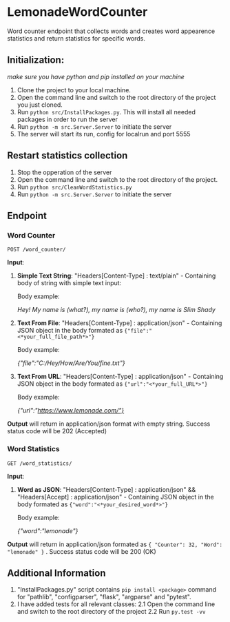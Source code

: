 # LemonadeWordCounter
Word counter endpoint that collects words and creates word appearence statistics and return statistics for specific words. 

## Initialization:
*make sure you have python and pip installed on your machine*
1. Clone the project to your local machine.
2. Open the command line and switch to the root directory of the project you just cloned.
3. Run  ```python src/InstallPackages.py```. This will install all needed packages in order to run the server
4. Run  ```python -m src.Server.Server``` to initiate the server
5. The server will start its run, config for localrun and port 5555

## Restart statistics collection
1. Stop the opperation of the server
2. Open the command line and switch to the root directory of the project.
3. Run ``` python src/CleanWordStatistics.py ```
4. Run  ```python -m src.Server.Server``` to initiate the server 

## Endpoint
### Word Counter

```POST /word_counter/```

**Input**:  
1.  **Simple Text String**: "Headers[Content-Type] : text/plain" - Containing body of string with simple text input:

    Body example:
    
    *Hey! My name is (what?), my name is (who?), my name is Slim Shady*

2.  **Text From File**: "Headers[Content-Type] : application/json" - Containing JSON object in the body formated as ```{"file":"<*your_full_file_path*>"}```

    Body example:
    
    *{"file":"C:/Hey/How/Are/You/fine.txt"}*

3.  **Text From URL**: "Headers[Content-Type] : application/json" - Containing JSON object in the body formated as ```{"url":"<*your_full_URL*>"}```

    Body example:
    
    *{"url":"https://www.lemonade.com/"}*

**Output**
 will return in application/json format with empty string. Success status code will be 202 (Accepted)

### Word Statistics

```GET /word_statistics/```

**Input**:  

1.  **Word as JSON**: "Headers[Content-Type] : application/json" && "Headers[Accept] : application/json"  - Containing JSON object in the body formated as ```{"word":"<*your_desired_word*>"}```

    Body example:
    
    *{"word":"lemonade"}*

**Output**
 will return in application/json formated as  ```{
    "Counter": 32,
    "Word": "lemonade"
}```
. Success status code will be 200 (OK)

## Additional Information
1. "InstallPackages.py" script contains ```pip install <package>``` command for "pathlib", "configparser", "flask", "argparse" and "pytest". 
2. I have added tests for all relevant classes:
      2.1 Open the command line and switch to the root directory of the project
      2.2 Run ```py.test -vv```



